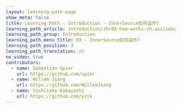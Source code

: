 ```yaml
---
layout: learning-path-page
show_meta: false
title: Learning Path - Introduction - InnerSource如何运作?
learning_path_article: introduction/zh/03-how-works-zh.asciidoc
learning_path_group: Introduction
learning_path_menu_title: 03 - InnerSource如何运作?
learning_path_position: 3
learning_path_translation: zh
no_video: true
contributors:
  - name: Sebastian Spier
    url: https://github.com/spier
  - name: Willem Jiang
    url: https://github.com/WillemJiang
  - name: Yoshitake Kobayashi
    url: https://github.com/ystk
---
```

<!--- This file autogenerated from https://github.com/InnerSourceCommons/InnerSourceLearningPath/blob/master/scripts -->